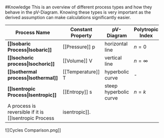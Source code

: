 #Knowledge 
This is an overview of different process types and how they behave in the pV-Diagram. Knowing these types is very important as the derived assumption can make calculations significantly easier.

| Process Name                           | Constant Property | pV-Diagram             | Polytropic Index |
| -------------------------------------- | ----------------- | ---------------------- | ---------------- |
| __[[Isobaric Process\|Isobaric]]__     | [[Pressure]] p    | horizontal line        | $n = 0$          |
| __[[Isochoric process\|Isochoric]]__   | [[Volume]] V      | vertical line          | $n = \infty$     |
| __[[Isothermal process\|Isothermal]]__ | [[Temperature]] T | hyperbolic curve       | -                |
| __[[Isentropic Process\|Isentropic]]__ | [[Entropy]] s     | steep hyperbolic curve | $n = k$          |
A process is reversible if it is [[Isentropic Process|isentropic]].

![[Cycles Comparison.png]]